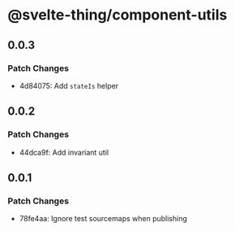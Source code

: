 # @svelte-thing/component-utils

## 0.0.3

### Patch Changes

-   4d84075: Add `stateIs` helper

## 0.0.2

### Patch Changes

-   44dca9f: Add invariant util

## 0.0.1

### Patch Changes

-   78fe4aa: Ignore test sourcemaps when publishing
